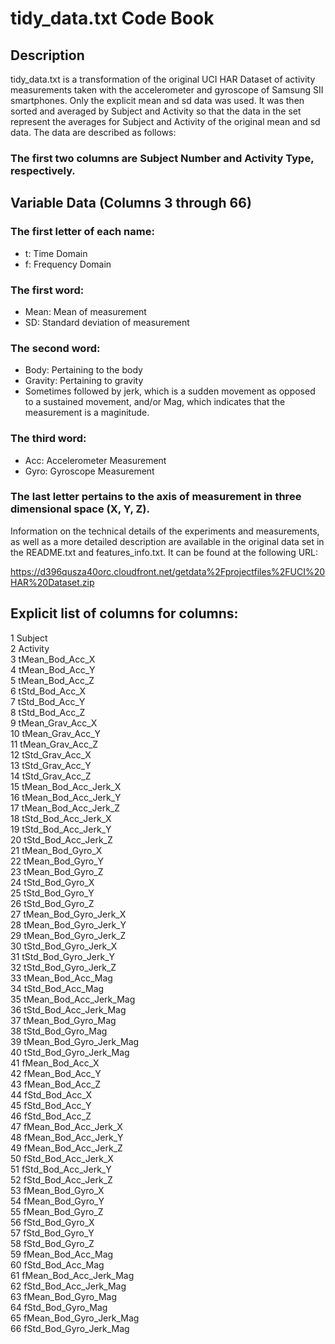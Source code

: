 # tidy_data.txt Code Book

## Description
tidy_data.txt is a transformation of the original UCI HAR Dataset of activity measurements taken with the accelerometer and gyroscope of Samsung SII smartphones. Only the explicit mean and sd data was used. It was then sorted and averaged by Subject and Activity so that the data in the set represent the averages for Subject and Activity of the original mean and sd data. The data are described as follows:

### The first two columns are Subject Number and Activity Type, respectively.

## Variable Data (Columns 3 through 66)

### The first letter of each name:

* t: Time Domain
* f: Frequency Domain

### The first word:

* Mean: Mean of measurement
* SD: Standard deviation of measurement

### The second word:

* Body: Pertaining to the body
* Gravity: Pertaining to gravity
* Sometimes followed by jerk, which is a sudden movement as opposed to a sustained movement, and/or Mag, which indicates that the measurement is a maginitude.

### The third word:

* Acc: Accelerometer Measurement
* Gyro: Gyroscope Measurement

### The last letter pertains to the axis of measurement in three dimensional space (X, Y, Z).

Information on the technical details of the experiments and measurements, as well as a more detailed description are available in the original data set in the README.txt and features_info.txt. It can be found at the following URL:

https://d396qusza40orc.cloudfront.net/getdata%2Fprojectfiles%2FUCI%20HAR%20Dataset.zip

## Explicit list of columns for columns:
1  Subject  
2  Activity  
3  tMean_Bod_Acc_X  
4  tMean_Bod_Acc_Y  
5  tMean_Bod_Acc_Z  
6  tStd_Bod_Acc_X  
7  tStd_Bod_Acc_Y  
8  tStd_Bod_Acc_Z  
9  tMean_Grav_Acc_X  
10 tMean_Grav_Acc_Y  
11 tMean_Grav_Acc_Z  
12 tStd_Grav_Acc_X  
13 tStd_Grav_Acc_Y  
14 tStd_Grav_Acc_Z  
15 tMean_Bod_Acc_Jerk_X  
16 tMean_Bod_Acc_Jerk_Y  
17 tMean_Bod_Acc_Jerk_Z  
18 tStd_Bod_Acc_Jerk_X  
19 tStd_Bod_Acc_Jerk_Y  
20 tStd_Bod_Acc_Jerk_Z  
21 tMean_Bod_Gyro_X  
22 tMean_Bod_Gyro_Y  
23 tMean_Bod_Gyro_Z  
24 tStd_Bod_Gyro_X  
25 tStd_Bod_Gyro_Y   
26 tStd_Bod_Gyro_Z  
27 tMean_Bod_Gyro_Jerk_X  
28 tMean_Bod_Gyro_Jerk_Y  
29 tMean_Bod_Gyro_Jerk_Z  
30 tStd_Bod_Gyro_Jerk_X  
31 tStd_Bod_Gyro_Jerk_Y  
32 tStd_Bod_Gyro_Jerk_Z  
33 tMean_Bod_Acc_Mag   
34 tStd_Bod_Acc_Mag  
35 tMean_Bod_Acc_Jerk_Mag  
36 tStd_Bod_Acc_Jerk_Mag  
37 tMean_Bod_Gyro_Mag  
38 tStd_Bod_Gyro_Mag  
39 tMean_Bod_Gyro_Jerk_Mag  
40 tStd_Bod_Gyro_Jerk_Mag  
41 fMean_Bod_Acc_X   
42 fMean_Bod_Acc_Y  
43 fMean_Bod_Acc_Z  
44 fStd_Bod_Acc_X  
45 fStd_Bod_Acc_Y  
46 fStd_Bod_Acc_Z  
47 fMean_Bod_Acc_Jerk_X  
48 fMean_Bod_Acc_Jerk_Y  
49 fMean_Bod_Acc_Jerk_Z  
50 fStd_Bod_Acc_Jerk_X   
51 fStd_Bod_Acc_Jerk_Y  
52 fStd_Bod_Acc_Jerk_Z  
53 fMean_Bod_Gyro_X  
54 fMean_Bod_Gyro_Y  
55 fMean_Bod_Gyro_Z  
56 fStd_Bod_Gyro_X  
57 fStd_Bod_Gyro_Y  
58 fStd_Bod_Gyro_Z  
59 fMean_Bod_Acc_Mag   
60 fStd_Bod_Acc_Mag  
61 fMean_Bod_Acc_Jerk_Mag  
62 fStd_Bod_Acc_Jerk_Mag  
63 fMean_Bod_Gyro_Mag  
64 fStd_Bod_Gyro_Mag  
65 fMean_Bod_Gyro_Jerk_Mag  
66 fStd_Bod_Gyro_Jerk_Mag

